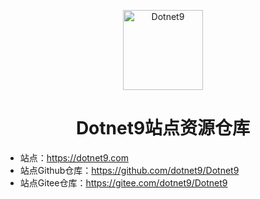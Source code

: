 <p align="center">
  <a href="https://dotnet9.com">
    <img src="https://lequ.co/site/logo.png" width="128" height="128" alt="Dotnet9">
  </a>
</p>

<h1 align="center">Dotnet9站点资源仓库</h1>

- 站点：https://dotnet9.com
- 站点Github仓库：https://github.com/dotnet9/Dotnet9
- 站点Gitee仓库：https://gitee.com/dotnet9/Dotnet9
